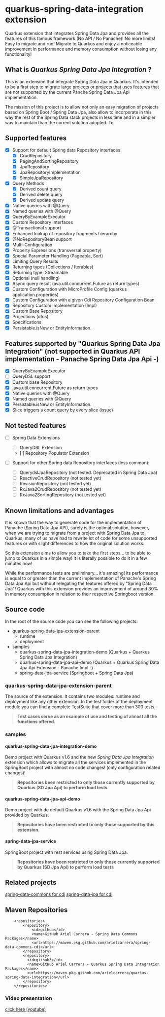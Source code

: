 # quarkus-spring-data-integration extension

Quarkus extension that integrates Spring Data Jpa and provides all the features of this famous framework (No API / No Panache)! No more limits! Easy to migrate and run!
Migrate to Quarkus and enjoy a noticeable improvement in performance and memory consumption without losing any functionality!


## What is *Quarkus Spring Data Jpa Integration* ?

This is an extension that integrate Spring Data Jpa in Quarkus. It's intended to be a first step to migrate large projects or projects that uses features that are not supported by the current Panche Spring Data Jpa Api implementation.

The mission of this project is to allow not only an easy migration of projects based on Spring Boot / Spring Data Jpa, also allow to incorporate in this way the rest of the Spring Data stack projects in less time and in a simpler way to maintain than the current solution adopted.
Te


## Supported features

- [x] Support for default Spring data Repository interfaces:
  - [X] CrudRepository
  - [X] PagingAndSortingRepository
  - [X] JpaRepository
  - [X] JpaRepositoryImplementation
  - [X] SimpleJpaRepository
- [X] Query Methods
  - [X] Derived count query
  - [X] Derived delete query
  - [X] Derived update query
- [X] Native queries with @Query
- [X] Named queries with @Query
- [X] QueryByExampleExecutor
- [X] Custom Repository Interfaces
- [X] @Transactional support
- [X] Enhanced lookup of repository fragments hierarchy
- [X] @NoRepositoryBean support
- [X] Multi-Configuration
- [X] Property Expressions (transversal property)
- [X] Special Parameter Handling (Pageabla, Sort)
- [X] Limiting Query Results
- [X] Returning types (Collections / Iterables)
- [X] Returning type: Streamable
- [X] Optional (null handling)
- [X] Async query result (ava.util.concurrent.Future as return types)
- [X] Custom Configuration with MicroProfile Config (quarkus application.properties)
- [X] Custom Configuration with a given Cdi Repository Configuration Bean
- [X] Repository Custom Implementation (Impl)
- [X] Custom Base Repository
- [X] Projections (dtos)
- [X] Specifications
- [X] Persistable.isNew or EntityInformation.

## Features supported by "Quarkus Spring Data Jpa Integration" (not supported in Quarkus API implementation - Panache Spring Data Jpa Api -)

- [X] QueryByExampleExecutor
- [ ] QueryDSL support
- [X] Custom base Repository
- [X] java.util.concurrent.Future as return types
- [X] Native queries with @Query
- [X] Named queries with @Query
- [X] Persistable.isNew or EntityInformation.
- [X] Slice triggers a count query by every slice ([issue](https://github.com/quarkusio/quarkus/issues/9357))

## Not tested features 

- [ ] Spring Data Extensions
  - [ ] QueryDSL Extension
  - [ ] Repository Populator Extension

- [ ] Support for other Spring data Repository interfaces (less common): 
  - [ ] QuerydslJpaRepository (not tested. Deprecated in Spring Data Jpa)
  - [ ] ReactiveCrudRepository (not tested yet)
  - [ ] RevisionRepository (not tested yet)
  - [ ] RxJava2CrudRepository (not tested yet)
  - [ ] RxJava2SortingRepository (not tested yet)

## Known limitations and advantages

It is known that the way to generate code for the implementation of Panache (Spring Data Jpa API), surely is the optimal solution, however, when we are trying to migrate from a project with Spring Data Jpa to Quarkus, many of us have had to rewrite lot of code for some unsupported features or with slight differences to how the original solution works.

So this extension aims to allow you to take the first steps... to be able to jump to Quarkus in a simple way! It is literally possible to do it in a few minutes now!

While the performance tests are preliminary... it's amazing! its performance is equal to or greater than the current implementation of Panache's Spring Data Jpa Api but without relegating the features offered by "Spring Data Jpa"! Quarkus with this extension provides an improvement of around 30% in memory consumption in relation to their respective Springboot version.


## Source code

In the root of the source code you can see the following projects: 

 - quarkus-spring-data-jpa-extension-parent
   - runtime
   - deployment
 - samples
   - quarkus-spring-data-jpa-integration-demo (Quarkus + Quarkus Spring Data Jpa Integration)
   - quarkus-spring-data-jpa-api-demo (Quarkus + Quarkus Spring Data Jpa Api Extension - Panache Impl -)
   - spring-data-jpa-service (Springboot + Spring Data Jpa)
 
 
### quarkus-spring-data-jpa-extension-parent

The source of the extension. It contains two modules: runtime and deployment like any other extension.
In the test folder of the deployment module you can find a complete TestSuite that cover more than 300 tests.

> **Test cases serve as an example of use and testing of almost all the functions offered.**


### samples

#### quarkus-spring-data-jpa-integration-demo

Demo project with Quarkus v1.6 and the new *Spring Data Jpa Integration* extension which allows to migrate all the services implemented in the SpringBoot project with almost no code changes! (only configuration related changes)!

> **Repositories been restricted to only those currently supported by Quarkus (SD Jpa Api) to perform load tests**


#### quarkus-spring-data-jpa-api-demo

Demo project with de default Quarkus v1.6 with the Spring Data Jpa Api provided by Quarkus. 

> **Repositories have been restricted to only those supported by this extension.**


#### spring-data-jpa-service

SpringBoot project with rest services using Spring Data Jpa.

> **Repositories have been restricted to only those currently supported by Quarkus (SD Jpa Api) to perform load tests**


## Related projects

[spring-data-commons for cdi](https://github.com/arielcarrera/spring-data-commons-cdi)
[spring-data-jpa for cdi](https://github.com/arielcarrera/spring-data-jpa-cdi)


## Maven Repositories

```
    <repositories>
        <repository>
            <id>github</id>
            <name>GitHub Ariel Carrera - Spring Data Commons Packages</name>
            <url>https://maven.pkg.github.com/arielcarrera/spring-data-commons-cdi</url>
        </repository>
        <repository>
          <id>github3</id>
          <name>GitHub Ariel Carrera - Quarkus Spring Data Integration Packages</name>
          <url>https://maven.pkg.github.com/arielcarrera/quarkus-spring-data-integration</url>
        </repository>
    </repositories>
```

### Video presentation

[click here (youtube)](https://www.youtube.com/watch?v=GY-4_kBU1AE)
